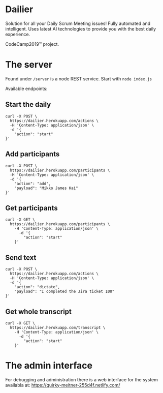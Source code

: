 # Dailier
Solution for all your Daily Scrum Meeting issues! Fully automated and intelligent. Uses latest AI technologies to provide you with the best daily experience.

CodeCamp2019™️  project. 

# The server
Found under `/server` is a node REST service. Start with `node index.js`

Available endpoints:

## Start the daily
```
curl -X POST \
  https://dailier.herokuapp.com/actions \
  -H 'Content-Type: application/json' \
  -d '{
	"action": "start"
}'
```

## Add participants
```
curl -X POST \
  https://dailier.herokuapp.com/participants \
  -H 'Content-Type: application/json' \
  -d '{
	"action": "add",
	"payload": "Mikko James Kai"
}'
```

## Get participants
```
curl -X GET \
  https://dailier.herokuapp.com/participants \
    -H 'Content-Type: application/json' \
      -d '{
      	"action": "start"
	}'
```

## Send text
```
curl -X POST \
  https://dailier.herokuapp.com/actions \
  -H 'Content-Type: application/json' \
  -d '{
	"action": "dictate",
	"payload": "I completed the Jira ticket 100"
}'
```

## Get whole transcript
```
curl -X GET \
  https://dailier.herokuapp.com/transcript \
    -H 'Content-Type: application/json' \
      -d '{
      	"action": "start"
	}'
```

# The admin interface
For debugging and administration there is a web interface for the system availabla at:
https://quirky-meitner-255d4f.netlify.com/

